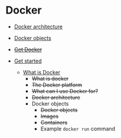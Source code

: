 # Docker

* [Docker architecture](architecture.md)
* [Docker objects](objects.md)

* ~~[Get Docker](https://docs.docker.com/get-started/get-docker/)~~
* [Get started](https://docs.docker.com/get-started/)
  * [What is Docker](https://docs.docker.com/get-started/docker-overview/)
    * ~~What is docker~~
    * ~~The Docker platform~~
    * ~~What can I use Docker for?~~
    * ~~Docker architecture~~
    * Docker objects
      * ~~Docker objects~~
      * ~~Images~~
      * ~~Containers~~
      * Example `docker run` command